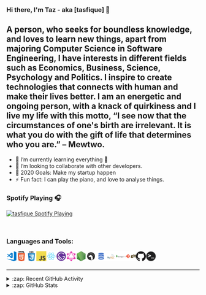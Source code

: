 ### Hi there, I'm Taz - aka [tasfique] 👋

## A person, who seeks for boundless knowledge, and loves to learn new things, apart from majoring Computer Science in Software Engineering, I have interests in different fields such as Economics, Business, Science, Psychology and Politics. I inspire to create technologies that connects with human and make their lives better. I am an energetic and ongoing person, with a knack of quirkiness and I live my life with this motto, “I see now that the circumstances of one's birth are irrelevant. It is what you do with the gift of life that determines who you are.” – Mewtwo.


- 🌱 I’m currently learning everything 🤣
- 👯 I’m looking to collaborate with other developers.
- 🥅 2020 Goals: Make my startup happen
- ⚡ Fun fact: I can play the piano, and love to analyse things.

### Spotify Playing 🎧

[<img src="https://now-playing-tasfique.vercel.app/api/spotify-playing" alt="tasfique Spotify Playing" width="350" />](https://open.spotify.com/user/tazoman?si=j2pf7u-aSqOBVe1jDiHr_A)

<br />

### Languages and Tools:

<img align="left" alt="Visual Studio Code" width="26px" src="https://raw.githubusercontent.com/github/explore/80688e429a7d4ef2fca1e82350fe8e3517d3494d/topics/visual-studio-code/visual-studio-code.png" />
<img align="left" alt="HTML5" width="26px" src="https://raw.githubusercontent.com/github/explore/80688e429a7d4ef2fca1e82350fe8e3517d3494d/topics/html/html.png" />
<img align="left" alt="CSS3" width="26px" src="https://raw.githubusercontent.com/github/explore/80688e429a7d4ef2fca1e82350fe8e3517d3494d/topics/css/css.png" />
<img align="left" alt="JavaScript" width="26px" src="https://raw.githubusercontent.com/github/explore/80688e429a7d4ef2fca1e82350fe8e3517d3494d/topics/javascript/javascript.png" />
<img align="left" alt="React" width="26px" src="https://raw.githubusercontent.com/github/explore/80688e429a7d4ef2fca1e82350fe8e3517d3494d/topics/react/react.png" />
<img align="left" alt="Gatsby" width="26px" src="https://raw.githubusercontent.com/github/explore/e94815998e4e0713912fed477a1f346ec04c3da2/topics/gatsby/gatsby.png" />
<img align="left" alt="GraphQL" width="26px" src="https://raw.githubusercontent.com/github/explore/80688e429a7d4ef2fca1e82350fe8e3517d3494d/topics/graphql/graphql.png" />
<img align="left" alt="Node.js" width="26px" src="https://raw.githubusercontent.com/github/explore/80688e429a7d4ef2fca1e82350fe8e3517d3494d/topics/nodejs/nodejs.png" />
<img align="left" alt="Deno" width="26px" src="https://raw.githubusercontent.com/github/explore/361e2821e2dea67711cde99c9c40ed357061cf27/topics/deno/deno.png" />
<img align="left" alt="SQL" width="26px" src="https://raw.githubusercontent.com/github/explore/80688e429a7d4ef2fca1e82350fe8e3517d3494d/topics/sql/sql.png" />
<img align="left" alt="MySQL" width="26px" src="https://raw.githubusercontent.com/github/explore/80688e429a7d4ef2fca1e82350fe8e3517d3494d/topics/mysql/mysql.png" />
<img align="left" alt="MongoDB" width="26px" src="https://raw.githubusercontent.com/github/explore/80688e429a7d4ef2fca1e82350fe8e3517d3494d/topics/mongodb/mongodb.png" />
<img align="left" alt="Git" width="26px" src="https://raw.githubusercontent.com/github/explore/80688e429a7d4ef2fca1e82350fe8e3517d3494d/topics/git/git.png" />
<img align="left" alt="GitHub" width="26px" src="https://raw.githubusercontent.com/github/explore/78df643247d429f6cc873026c0622819ad797942/topics/github/github.png" />
<img align="left" alt="Terminal" width="26px" src="https://raw.githubusercontent.com/github/explore/80688e429a7d4ef2fca1e82350fe8e3517d3494d/topics/terminal/terminal.png" />

<br />
<br />

---

<details>
  <summary>:zap: Recent GitHub Activity</summary>
  
<!--START_SECTION:activity-->
1. 🎉 Merged PR [#13](https://github.com/tasfique/tasfique/pull/13) in [tasfique/tasfique](https://github.com/tasfique/tasfique)
2. 💪 Opened PR [#13](https://github.com/tasfique/tasfique/pull/13) in [tasfique/tasfique](https://github.com/tasfique/tasfique)
3. 🎉 Merged PR [#12](https://github.com/tasfique/tasfique/pull/12) in [tasfique/tasfique](https://github.com/tasfique/tasfique)
4. 💪 Opened PR [#12](https://github.com/tasfique/tasfique/pull/12) in [tasfique/tasfique](https://github.com/tasfique/tasfique)
5. 💪 Opened PR [#11](https://github.com/tasfique/tasfique/pull/11) in [tasfique/tasfique](https://github.com/tasfique/tasfique)
<!--END_SECTION:activity-->

</details>

<details>
  <summary>:zap: GitHub Stats</summary>

  <img align="left" alt="tasfique's GitHub Stats" src="https://github-readme-stats.tasfique.vercel.app/api?username=tasfique&show_icons=true&hide_border=true" />

</details>
